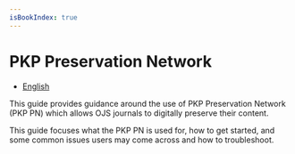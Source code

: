 ```yaml
---
isBookIndex: true
---
```

# PKP Preservation Network

- [English](en/)

This guide provides guidance around the use of PKP Preservation Network (PKP PN) which allows OJS journals to digitally preserve their content. 

This guide focuses what the PKP PN is used for, how to get started, and some common issues users may come across and how to troubleshoot.
